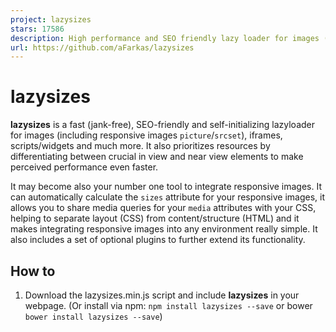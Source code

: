 ```yaml
---
project: lazysizes
stars: 17586
description: High performance and SEO friendly lazy loader for images (responsive and normal), iframes and more, that detects any visibility changes triggered through user interaction, CSS or JavaScript without configuration.
url: https://github.com/aFarkas/lazysizes
---
```


lazysizes
=========

**lazysizes** is a fast (jank-free), SEO-friendly and self-initializing lazyloader for images (including responsive images `picture`/`srcset`), iframes, scripts/widgets and much more. It also prioritizes resources by differentiating between crucial in view and near view elements to make perceived performance even faster.

It may become also your number one tool to integrate responsive images. It can automatically calculate the `sizes` attribute for your responsive images, it allows you to share media queries for your `media` attributes with your CSS, helping to separate layout (CSS) from content/structure (HTML) and it makes integrating responsive images into any environment really simple. It also includes a set of optional plugins to further extend its functionality.

How to
------

1.  Download the lazysizes.min.js script and include **lazysizes** in your webpage. (Or install via npm: `npm install lazysizes --save` or bower `bower install lazysizes --save`)
    
    <script src\="lazysizes.min.js" async\=""\></script\>
    
    Or:
    
    import 'lazysizes';
    // import a plugin
    import 'lazysizes/plugins/parent-fit/ls.parent-fit';
    
    // Note: Never import/require the \*.min.js files from the npm package.
    
    Note: For more information see here.
    
2.  lazysizes does not need any JS configuration: Add the `class` `"lazyload"` to your images/iframes in conjunction with a `data-src` and/or `data-srcset` attribute. Optionally you can also add a `src` attribute with a low quality image:
    
    <!-- non-responsive: -->
    <img data-src\="image.jpg" class\="lazyload" />
    
    <!-- responsive example with automatic sizes calculation: -->
    <img
        data-sizes\="auto"
        data-src\="image2.jpg"
        data-srcset\="image1.jpg 300w,
        image2.jpg 600w,
        image3.jpg 900w" class\="lazyload" />
    
    <!-- iframe example -->
    <iframe frameborder\="0"
    	class\="lazyload"
        allowfullscreen\=""
        data-src\="//www.youtube.com/embed/ZfV-aYdU4uE"\>
    </iframe\>
    

Demo with code examples
-----------------------

Can be seen here

Responsive image support (picture and/or srcset)
------------------------------------------------

Lazysizes is built upon the Responsive image standard and extends it with additional functionality. For full cross browser responsive image support you must use either a full polyfill like picturefill or use the extreme lightweight partial respimg polyfill plugin or the responsive image on demand plugin. Alternatively, you can simply define a fallback src via the `data-src` attribute. If you want to learn more about the responsive image syntax read "The anatomy of responsive images".

What makes lazysizes so awesome:
--------------------------------

**lazysizes** is different than other lazy image loaders.

1.  **Detects any visibility changes on current and future lazyload elements in any web environment automatically**: The script works as an universal, self-initializing, self-configuring and self-destroying component and detects any changes to the visibility of any current and future image/iframe elements automatically no matter whether it becomes visible through a user scroll, a CSS animation triggered through `:hover` or through any kind of JS behavior (carousel, slider, infinite scroll, masonry, isotope/filtering/sorting, AJAX, SPAs...). It also works automatically in conjunction with any kind of JS-/CSS-/Frontend-Framework (jQuery mobile, Bootstrap, Backbone, Angular, React, Ember (see also the attrchange/re-initialization extension)).
2.  **Future-proof**: It directly includes standard responsive image support (`picture` and `srcset`)
3.  **Separation of concerns**: For responsive image support it adds an automatic `sizes` calculation as also alias names for media queries feature. There is also no JS change needed if you add a scrollable container with CSS (overflow: auto) or create a mega menu containing images.
4.  **Performance**: It's based on highly efficient, best practice code (runtime **and** network) to work jank-free at 60fps and can be used with hundreds of images/iframes on CSS and JS-heavy pages or webapps.
5.  **Extendable**: It provides JS and CSS hooks to extend lazysizes with any kind of lazy loading, lazy instantiation, in view callbacks or effects (see also the available plugins/snippets).
6.  **Intelligent prefetch/Intelligent resource prioritization**: lazysizes prefetches/preloads near the view assets to improve user experience, but only while the browser network is idling (see also `expand`, `expFactor` and `loadMode` options). This way in view elements are loaded faster and near of view images are preloaded lazily before they come into view.
7.  **Lightweight, but mature solution**: lazysizes has the right balance between a lightweight and a fast, reliable solution
8.  **SEO improved**: lazysizes does not hide images/assets from Google. No matter what markup pattern you use. Google doesn't scroll/interact with your website. lazysizes detects, whether the user agent is capable to scroll and if not, reveals all images instantly.

More about the API
------------------

**lazysizes** comes with a simple markup and JS API. Normally you will only need to use the markup API.

### Markup API

Add the `class` `lazyload` to all `img` and `iframe` elements, which should be loaded lazy. _Instead_ of a `src` or `srcset` attribute use a `data-src` or `data-srcset` attribute:

<img data-src\="image.jpg" class\="lazyload" />
<!-- retina optimized image: -->
<img data-srcset\="responsive-image1.jpg 1x, responsive-image2.jpg 2x" class\="lazyload" />

#### Automatically setting the `sizes` attribute

**lazysizes** supports setting the `sizes` attribute automatically, corresponding to the current size of your image - just set the value of `data-sizes` to `auto`.

<img
	data-sizes\="auto"
	data-srcset\="responsive-image1.jpg 300w,
	    responsive-image2.jpg 600w,
	    responsive-image3.jpg 900w"
    class\="lazyload" />

**Important: How `sizes` is calculated**: The automatic sizes calculation uses the display width of the image. This means that the width of the image has to be calculable at least approximately before the image itself is loaded (This means you can not use `width: auto`). Often the following general CSS rule might help: `img[data-sizes="auto"] { display: block; width: 100%; }` (see also specifying image/iframe dimensions with the recommended aspect ratio definition). If it is below `40` (can be configured through the `minSize` option), lazysizes traverses up the DOM tree until it finds a parent which is over `40` and uses this number.

The width auto-calculated by lazysizes can be modified using the `lazybeforesizes` event (lazybeforesizes documentation). Alternatively, the parent fit plugin can be used for sizing images to fit a parent / container, and is the only solution when an image's height needs to be taken into account when fitting it to its container (This also includes the use of `object-fit`).

The `data-sizes="auto"` feature only makes sense if you use the `data-srcset` attribute with _width_ descriptors which allows the most appropriate image can be selected (It does not make sense if you use the x descriptor or only `src`.).

Recommended/possible markup patterns
------------------------------------

lazysizes allows you to write an endless variety of different markup patterns. Find your own/best pattern or choose one of the following. (All of the following patterns can be also used for art direction using the `picture` element.)

### Simple pattern

Add the class `lazyload` and simply omit the `src` attribute or add a data uri as fallback `src`.

<!--  responsive adaptive example -->

<img
	class\="lazyload"
	data-srcset\="image.jpg 1x, image2.jpg 2x"
    alt\="my image" />
<!--  retina optimized example -->
<img class\="lazyload"
	data-srcset\="progressive-image.jpg 1x, progressive-image2.jpg 2x"
    alt\="my image" />

<!-- or non-responsive: -->
<img
	data-src\="image.jpg"
	class\="lazyload" />

Note: In case you are using either `srcset`/`data-srcset` or `picture`, we recommend to extend this pattern with either a `data-src` (see next pattern: "Combine `data-srcset` with `data-src`") or with a suitable `src` attribute (see: "modern pattern" or "LQIP").

### Combine `data-srcset` with `data-src`

In case you want to use responsive images for supporting browsers, but don't want to include a polyfill, simply combine your `data-srcset` with a `data-src` attribute.

<!-- responsive example: -->
<img
	data-sizes\="auto"
    data-src\="image3.jpg"
	data-srcset\="image3.jpg 600w,
	    image1.jpg 220w,
	    image2.jpg 300w,
	    image3.jpg 600w,
	    image4.jpg 900w"
	class\="lazyload" />

Note: Due to the fact that the `data-src` will also be picked up by "Read-Later" Apps and other tools (for example Pin it button), this pattern also makes sense if you use a polyfill. In case you don't use a polyfill it is recommended that the first image candidate matches the fallback `src`.

### LQIP/blurry image placeholder/Blur up image technique

If you are using the LQIP (Low Quality Image Placeholder) pattern, simply add a low quality image as the `src`:

<!-- responsive example: -->
<img
	data-sizes\="auto"
    src\="lqip-src.jpg"
	data-srcset\="lqip-src.jpg 220w,
    image2.jpg 300w,
    image3.jpg 600w,
    image4.jpg 900w" class\="lazyload" />

<!-- or non-responsive: -->
<img src\="lqip-src.jpg" data-src\="image.jpg" class\="lazyload" />

The LQIP technique can be enhanced by combining it with CSS transitions/animation to sharpen/unblur or overfade the LQIP image.

Please also have a look at our lazysizes Blur Up plugin (recommended).

<style\>
	.blur-up {
		-webkit-filter: blur(5px);
		filter: blur(5px);
		transition: filter 400ms, -webkit-filter 400ms;
	}

	.blur-up.lazyloaded {
		-webkit-filter: blur(0);
		filter: blur(0);
	}
</style\>

<img src\="lqip-src.jpg" data-src\="image.jpg" class\="lazyload blur-up" />

<!-- ... -->

<style\>
	.fade-box .lazyload,
	 .fade-box .lazyloading {
		opacity: 0;
		transition: opacity 400ms;
	}

	.fade-box img.lazyloaded {
		opacity: 1;
	}
</style\>

<div class\="ratio-box fade-box"\>
	<img src\="lqip-src.jpg" />
	<img data-src\="image.jpg" class\="lazyload" />
</div\>

### modern transparent `srcset` pattern

Combine a normal `src` attribute with a transparent or low quality image as `srcset` value and a `data-srcset` attribute. This way modern browsers will lazy load without loading the `src` attribute and all others will simply fallback to the initial `src` attribute (without lazyload). (This nice pattern originated from @ivopetkov.)

<img
    src\="image3.jpg"
    srcset\="data:image/gif;base64,R0lGODlhAQABAAAAACH5BAEKAAEALAAAAAABAAEAAAICTAEAOw=="
	data-srcset\="image3.jpg 600w,
		image1.jpg 220w,
	    image2.jpg 300w,
	    image4.jpg 900w"
	data-sizes\="auto"
	class\="lazyload" />

### The noscript pattern

In case disabled JavaScript is a concern you can combine this simple pattern with an image inside a `noscript` element.

<style\>
	.no-js img.lazyload {
    	display: none;
    }
</style\>

<!-- noscript pattern -->
<noscript\>
	<img src\="image.jpg" />
</noscript\>
<img src\="transparent.jpg" data-src\="image.jpg" class\="lazyload" />

Note: As an alternative to the noscript pattern also checkout the noscript extension.

### \[data-expand\] attribute

Normally lazysizes will expand the viewport area to lazy preload images/iframes which might become visible soon. This value can be adjusted using the `expand` option.

Additionally, this general option can be overridden with the `data-expand` attribute for each element. Different than the general `expand` option the `data-expand` attribute also accepts negative values (All numbers but `0` are accepted!).

This becomes especially handy to add unveiling effects for teasers or other elements:

<style\>
.lazyload,
.lazyloading {
	opacity: 0;
}
.lazyloaded {
	opacity: 1;
	transition: opacity 300ms;
}
</style\>

<div class\="teaser lazyload" data-expand\="\-20"\>
    <img data-src\="image.jpg" class\="lazyload" />
    <h1\>Teaser Title</h1\>
    <p\>...</p\>
</div\>

### CSS API

lazysizes adds the class `lazyloading` while the images are loading and the class `lazyloaded` as soon as the image is loaded. This can be used to add unveil effects:

/\* fade image in after load \*/
.lazyload,
.lazyloading {
	opacity: 0;
}
.lazyloaded {
	opacity: 1;
	transition: opacity 300ms;
}

/\* fade image in while loading and show a spinner as background image (good for progressive images) \*/

.lazyload {
	opacity: 0;
}

.lazyloading {
	opacity: 1;
	transition: opacity 300ms;
	background: #f7f7f7 url(loader.gif) no-repeat center;
}

### Broken image symbol

In case you are using an `alt` attribute but do not declare a `src`/`srcset` attribute you will end up with a broken image symbol.

There are two easy ways to deal with it.

Either define a `src="data:image/gif;base64,R0lGODlhAQABAAAAACH5BAEKAAEALAAAAAABAAEAAAICTAEAOw=="` or add the following CSS.

img.lazyload:not(\[src\]) {
	visibility: hidden;
}

### JS API

**lazysizes** automatically detects new elements with the class `lazyload` so you won't need to call or configure anything in most situations.

#### JS API - options

Options can be set by declaring a global configuration option object named `lazySizesConfig`. This object must be defined before the lazysizes script. A basic example:

window.lazySizesConfig \= window.lazySizesConfig || {};

// use .lazy instead of .lazyload
window.lazySizesConfig.lazyClass \= 'lazy';

// use data-original instead of data-src
lazySizesConfig.srcAttr \= 'data-original';

//page is optimized for fast onload event
lazySizesConfig.loadMode \= 1;

In case you are using a module bundler it is recommended to change the options directly after importing the `lazysizes` module:

import lazySizes from 'lazysizes';
// other imports ...

lazySizes.cfg.lazyClass \= 'lazy';

Here the list of options:

-   `lazySizesConfig.lazyClass` (default: `"lazyload"`): Marker class for all elements which should be lazy loaded (There can be only one `class`. In case you need to add some other element, without the defined class, simply add it per JS: `$('.lazy-others').addClass('lazyload');`)
-   `lazySizesConfig.preloadAfterLoad` (default: `false`): Whether lazysizes should load all elements after the window onload event. Note: lazySizes will then still download those not-in-view images inside of a lazy queue, so that other downloads after onload are not blocked.)
-   `lazySizesConfig.preloadClass` (default: `"lazypreload"`): Marker class for elements which should be lazy pre-loaded after onload. Those elements will be even preloaded, if the `preloadAfterLoad` option is set to `false`. Note: This _class_ can be also dynamically set (`$currentSlide.next().find('.lazyload').addClass('lazypreload');`).
-   `lazySizesConfig.loadingClass` (default: `"lazyloading"`): This `class` will be added to `img` element as soon as image loading starts. Can be used to add unveil effects.
-   `lazySizesConfig.loadedClass` (default: `"lazyloaded"`): This `class` will be added to any element as soon as the image is loaded or the image comes into view. Can be used to add unveil effects or to apply styles.
-   `lazySizesConfig.expand` (default: `370-500`): The `expand` option expands the calculated visual viewport area in all directions, so that elements can be loaded before they become visible. The default value is calculated depending on the viewport size of the device. (Note: Reasonable values are between `300` and `1000` (depending on the `expFactor` option.) In case you have a lot of small images or you are using the LQIP pattern you can lower the value, in case you have larger images set it to a higher value. Also note, that lazySizes will dynamically shrink this value to `0` if the browser is currently downloading and expand it if the browser network is currently idling and the user not scrolling (by multiplying the `expand` option with `1.5` (`expFactor`)). This option can also be overridden with the `[data-expand]` attribute.
-   `lazySizesConfig.minSize` (default: `40`): For `data-sizes="auto"` feature. The minimum size of an image that is used to calculate the `sizes` attribute. In case it is under `minSize` the script traverses up the DOM tree until it finds a parent that is over `minSize`.
-   `lazySizesConfig.srcAttr` (default: `"data-src"`): The attribute, which should be transformed to `src`.
-   `lazySizesConfig.srcsetAttr` (default: `"data-srcset"`): The attribute, which should be transformed to `srcset`.
-   `lazySizesConfig.sizesAttr` (default: `"data-sizes"`): The attribute, which should be transformed to `sizes`. Makes almost only makes sense with the value `"auto"`. Otherwise, the `sizes` attribute should be used directly.
-   `lazySizesConfig.customMedia` (default: `{}`): The `customMedia` option object is an alias map for different media queries. It can be used to separate/centralize your multiple specific media queries implementation (layout) from the `source[media]` attribute (content/structure) by creating labeled media queries. (See also the custommedia extension).
-   `lazySizesConfig.loadHidden` (default: `true`): Whether to load `visibility: hidden` elements. Important: lazySizes will load hidden images always delayed. If you want them to be loaded as fast as possible you can use `opacity: 0.001` but never `visibility: hidden` or `opacity: 0`.
-   `lazySizesConfig.ricTimeout` (default: `0`): The timeout option used for the `requestIdleCallback`. Reasonable values between: 0, 100 - 1000. (Values below 50 disable the `requestIdleCallback` feature.)
-   `lazySizesConfig.throttleDelay` (default: `125`): The timeout option used to throttle all listeners. Reasonable values between: 66 - 200.

<script\>
window.lazySizesConfig \= window.lazySizesConfig || {};
window.lazySizesConfig.customMedia \= {
    '--small': '(max-width: 480px)',
    '--medium': '(max-width: 900px)',
    '--large': '(max-width: 1400px)',
};
</script\>

<picture\>
	<!--\[if IE 9\]><video style="display: none;><!\[endif\]-->
	<source
		data-srcset\="http://placehold.it/500x600/11e87f/fff"
		media\="\--small" />
	<source
		data-srcset\="http://placehold.it/700x300"
		media\="\--medium" />
	<source
		data-srcset\="http://placehold.it/1400x600/e8117f/fff"
		media\="\--large" />
	<source
        data-srcset\="http://placehold.it/1800x900/117fe8/fff" />
    <!--\[if IE 9\]></video><!\[endif\]-->
    <img

        data-src\="http://placehold.it/1400x600/e8117f/fff"
        class\="lazyload"
        alt\="image with artdirection" />
</picture\>

-   `lazySizesConfig.expFactor` (default: `1.5`): The `expFactor` is used to calculate the "preload expand", by multiplying the normal `expand` with the `expFactor` which is used to preload assets while the browser is idling (no important network traffic and no scrolling). (Reasonable values are between `1.5` and `4` depending on the `expand` option).
-   `lazySizesConfig.hFac` (default: `0.8`): The `hFac` (horizontal factor) modifies the horizontal expand by multiplying the `expand` value with the `hFac` value. Use case: In case of carousels there is often the wish to make the horizontal expand narrower than the normal vertical expand option. Reasonable values are between 0.4 - 1. In the unlikely case of a horizontal scrolling website also 1 - 1.5.
-   `lazySizesConfig.loadMode` (default: `2`): The `loadMode` can be used to constrain the allowed loading mode. Possible values are 0 = don't load anything, 1 = only load visible elements, 2 = load also very near view elements (`expand` option) and 3 = load also not so near view elements (`expand` \* `expFactor` option). This value is automatically set to `3` after onload. Change this value to `1` if you (also) optimize for the onload event or change it to `3` if your onload event is already heavily delayed.
-   `lazySizesConfig.init` (default: `true`): By default lazysizes initializes itself, to load in view assets as soon as possible. In the unlikely case you need to setup/configure something with a later script you can set this option to `false` and call `lazySizes.init();` later explicitly.

#### JS API - events

**lazysizes** provides three events to modify or extend the behavior of **lazysizes**.

-   `lazybeforeunveil`: This event will be fired on each lazyload element right before of the "unveil" transformation. This event can be used to extend the unveil functionality. In case the event is `defaultPrevented` the default transformation action will be prevented (see also the ls.unveilhooks.js plugin):

//add simple support for background images:
document.addEventListener('lazybeforeunveil', function(e){
    var bg \= e.target.getAttribute('data-bg');
    if(bg){
        e.target.style.backgroundImage \= 'url(' + bg + ')';
    }
});
//or add AJAX loading
//<div class="lazyload" data-ajax="my-url.html"></div>

$(document).on('lazybeforeunveil', function(){
	var ajax \= $(e.target).data('ajax');
    if(ajax){
        $(e.target).load(ajax);
    }
});

The `lazybeforeunveil` can also be used for lazy initialization and due to the fact that lazysizes also detects new elements in the DOM automatically also for auto- and self-initialization of UI widgets:

<script\>
document.addEventListener('lazybeforeunveil', function(e){
    $(e.target)
        .filter('.slider')
        .slider({
            sliderOption: true
        })
    ;
});

document.addEventListener('lazybeforeunveil', function(e){
    $(e.target)
        .filter('.chart')
        .chart({
            animate: true
        })
    ;
});
</script\>

<div class\="slider lazyload lazypreload"\></div\>

<div class\="chart lazyload" data-expand\="\-10"\></div\>

-   `lazyloaded`: After the image is fully loaded lazysizes dispatches a `lazyloaded` event. While this often duplicates the native `load` event it is often more convenient to use.
    
-   `lazybeforesizes`: This event will be fired on each element with the `data-sizes="auto"` attribute right before the calculated `sizes` attribute will be set. The `event.detail.width` property is set to the calculated width of the element and can be changed to any number. In case the event is `defaultPrevented` the `sizes` attribute won't be set. See also the parent-fit extension.
    

$(document).on('lazybeforesizes', function(e){
    //use width of parent node instead of the image width itself
    e.detail.width \= $(e.target).parents(':not(picture)').innerWidth() || e.detail.width;
});

#### JS API - methods

##### `lazySizes.loader.unveil(DOMNode)`

In case a developer wants to show an image even if it is not inside the viewport the `lazySizes.loader.unveil(DOMNode)` can be called:

lazySizes.loader.unveil(imgElem);

Note: As a more lazy alternative the `lazypreload` class can be set: `$(imgElem).addClass('lazypreload');`.

##### `lazySizes.autoSizer.checkElems()`

In case one or more image elements with the attribute `data-sizes="auto"` have changed in size `lazySizes.autoSizer.updateElems` can be called (For example to implement element queries):

lazySizes.autoSizer.checkElems();

##### `lazySizes.loader.checkElems()`

Tests whether new elements has came into view. Normally this method only needs to be called, if `lazySizesConfig.loadMode` was set to `0`.

##### `lazySizes.init()`

LazySizes initializes itself automatically. In case you set `lazySizesConfig.init` to `false` you need to explicitly call `lazySizes.init()`. Note: You can speed up initial loading of in view images if you call `lazySizesConfig.init()` explicitly after lazysizes and all plugins are loaded.

<script\>
window.lazySizesConfig \= window.lazySizesConfig || {};
window.lazySizesConfig.init \= false;
</script\>

<script src\="lazysizes.js"\></script\>
<script src\="other-script.js"\></script\>
<script\>
lazySizes.init();
</script\>

Browser Support
---------------

**lazysizes** supports all browsers, that support `document.getElementsByClassName` (== all browsers but not IE8-). In case you need to support IE8, see also the noscript extension (or use a modified noscript pattern or the LQIP pattern).

Contributing
------------

Fixes, PRs and issues are always welcome, make sure to create a new branch from the **master** (not the gh-pages branch), validate against JSHint and test in all browsers. In case of an API/documentation change make sure to also document it here in the readme.md.

### Build

Run `npx grunt` to validate JSHint and uglify/minify all files.

### Tests

Run `npx serverino -p 3333` and navigate to http://localhost:3333/tests/

Available plugins in this repo
------------------------------

It is recommended to concat all plugins together with lazySizes. In case you don't concat it is recommended to include the plugin scripts _before_ the lazySizes main script.

### respimg polyfill plugin

The respimg polyfill plugin is an extremely lightweight alternate polyfill for the most important subsets of responsive images (srcset and picture).

### OPTIMUMX plugin

The `srcset` attribute with the _w_ descriptor and `sizes` attribute automatically also includes high DPI images. But each image has a different optimal pixel density, which might be lower (for example 1.5x) than the pixel density of your device (2x or 3x). This information is unknown to the browser and therefore can't be optimized for. The lazySizes optimumx extension gives you more control to trade between perceived quality vs. perceived performance.

### parent-fit extension

The parent fit plugin extends the `data-sizes="auto"` feature to also calculate the right `sizes` for `object-fit: contain|cover` image elements and other **height** ( and width) constrained image elements in general.

### object-fit polyfill extension

The object fit polyfill plugin polyfills the `object-fit` and the `object-position` property in non supporting browsers.

### blur up / effect plugin

The blur up / effect plugin allows you to create great over fade / blur up effects with low quality image placeholder, which improves the user experience and perceived performance in case you are using a low quality image approach.

### attrchange / re-initialization extension (strongly recommended if you use React, Angular etc.)

In case you are changing the `data-src`/`data-srcset` attributes of already transformed lazyload elements, you must normally also re-add the `lazyload` class to the element.

This attrchange / re-initialization extension automatically detects changes to your `data-*` attributes and adds the class for you.

### artdirect plugin

The artdirect plugin allows you to fully control art direction via CSS.

### Other plugins/extensions

There are also other plugins/extension in the plugins folder. As always you are open to create new ones for your project.

Tip: Specifying image dimensions (minimizing reflows and avoiding page jumps)
-----------------------------------------------------------------------------

To minimize reflows, content jumping or unpredictable behavior with some other JS widgets (isotope, masonry, some sliders/carousels...) the width **and** the height of an image should be calculable by the browser before the image source itself is loaded:

<img

    style\="width: 350px; height: 150px;"
	data-srcset\="http://placehold.it/350x150 1x,
    http://placehold.it/700x300 2x"
    data-src\="http://placehold.it/350x150"
    class\="lazyload" />

For flexible responsive images the CSS intrinsic ratio scaling technique should be used:

<style\>
.ratio-container {
    position: relative;
}
.ratio-container:after {
    content: '';
    display: block;
    height: 0;
    width: 100%;
    /\* 16:9 = 56.25% = calc(9 / 16 \* 100%) \*/
    padding-bottom: 42.86%;
}
.ratio-container > \* {
    position: absolute;
    top: 0;
    left: 0;
    width: 100%;
    height: 100%;
    display: block;
}
</style\>

<div class\="ratio-container"\>
    <img

        data-sizes\="auto"
        data-srcset\="http://placehold.it/175x75 175w,
        http://placehold.it/350x150 350w,
        http://placehold.it/700x300 700w,
        http://placehold.it/1400x600 1400w"
        data-src\="http://placehold.it/700x300"
        class\="lazyload" />
</div\>

In case you want to dynamically calculate your intrinsic ratios for many different formats you can vary the pattern to something like this:

<style\>
.ratio-box {
	position: relative;
	height: 0;
	display: block;
	width: 100%;
	/\* padding-bottom is calculated and rendered in to HTML \*/
}

.ratio-box img,
.ratio-box iframe,
.ratio-box video {
	position: absolute;
	top: 0;
	left: 0;
	width: 100%;
	height: 100%;
	display: block;
}
</style\>

<div class\="ratio-box" style\="padding-bottom: 42.85% /\* calc(75 / 175 \* 100%)\*/;"\>
    <img

        data-sizes\="auto"
        data-srcset\="http://placehold.it/175x75 175w,
        http://placehold.it/350x150 350w,
        http://placehold.it/700x300 700w,
        http://placehold.it/1400x600 1400w"
        data-src\="http://placehold.it/700x300"
        class\="lazyload" />
</div\>

In case the exact ratio of your image is unknown you can also vary the intrinsic ratio like this:

<style\>
.ratio-container {
    position: relative;
}
.ratio-container:after {
    content: '';
    display: block;
    height: 0;
    width: 100%;
    /\* 16:9 = 56.25% = calc(9 / 16 \* 100%) \*/
    padding-bottom: 56.25%;
    content: "";
}
.ratio-container > \* {
    position: absolute;
    top: 0;
    left: 0;
    width: 100%;
    height: 100%;
}

/\* unknown ration variation \*/
.unknown-ratio-container > \* {
    max-width: 100%;
    max-height: 100%;
    width: auto;
    height: auto;
}
</style\>

<div class\="ratio-container unknown-ratio-container"\>
    <img

        data-src\="http://placehold.it/350x150"
        class\="lazyload" />
</div\>

or at least add a `min-height` (and `min-width`) to minimize content jumps:

.lazyload,
.lazyloading {
	min-height: 200px;
}

**Note**:

-   If you use the "unknown intrinsic ratio pattern" and the width of the loaded image will not (approximately) match the width of its container, the `data-sizes="auto"` feature will not be effective when used on its own. In this situation, the most appropriate size for the image to fit in the available space can be calculated automatically using the parent fit plugin.

### Updating layout of JS widgets

In case you can't specify the image dimensions using CSS or one of the above suggested methods and your JS widgets have problems to calculate the right dimensions. You can use the following pattern to update your JS widgets (sliders/masonry):

$('.my-widget').each(function(){
    var $module \= $(this);
    var update \= function(){
        $module.myWidget('updateLayout');
    };

    // Note: Instead of waiting for all images until we initialize the widget
    // we use event capturing to update the widget's layout progressively.
    this.addEventListener('load', update, true);

    $module.myWidget();
});

For this update pattern you may want to combine this at least with the `min-height` pattern explained above.

Tip: Where/How to include lazySizes
-----------------------------------

While lazy loading is a great feature, it is important for users that crucial in view images are loaded as fast as possible. (Most users start to interact with a page after in view images are loaded.)

In case you normally combine all your scripts into one large script and add this to the bottom of your page, it can be better for perceived performance to generate two or sometimes more script packages: One small package, which includes all scripts which have heavy influence on the content or the UI and another larger one which includes the normal behavior of the page.

This smaller script, which should include lazySizes (and all its plugins), should then be placed **before** any other blocking elements (i.e.: script(s)) at the end of the body or after any blocking elements (i.e.: scripts, stylesheets) in the head to load the crucial content as fast possible. (Note: It might make also sense to call `lazySizes.init();` explicitly right after lazySizes and all its plugins are added.)

Why lazysizes
-------------

In the past, I often struggled using lazy image loaders, because the "main check function" is called repeatedly and with a high frequency. Which makes it hard to fulfill two purposes runtime and memory efficiency. And looking into the source code of most so called lazy loaders often also unveils lazy developers...

But in a world of responsive retina optimized images on the one hand and JS widgets like carousels or tabs (a lot of initially hidden images) on the other hand lazy loading images becomes more and more important, so I created this project.

**lazysizes** is different:

Due to the fact, that it is designed to be invoked with a high frequency and therefore works highly efficient, it was possible to hook into all kinds of events as a mutationobserver meaning this lazyloader works as a simple drop in solution - you simply write/render your markup and no matter whether the `.lazyload` element was added by AJAX or revealed by a JS or CSS animation it will be picked up by **lazysizes**.

<!-- responsive example: -->
<img
	data-sizes\="auto"

	data-srcset\="image2.jpg 300w,
    image3.jpg 600w,
    image4.jpg 900w"
    data-src\="image3.jpg"
    class\="lazyload" />

<!-- or non-responsive: -->
<img
    data-src\="image.jpg"
    class\="lazyload" />
